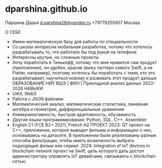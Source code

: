 # dparshina.github.io

Паршина Дарья
d.parshina28@yandex.ru
+79779255907
Москва


О СЕБЕ
- Имею математическую базу для работы по специальности
- Со школы интересна мобильная разработка, потому что
хотелось разрабатывать то, что работало бы под рукой на
телефоне
- Интересны крутые, но сложные проекты
- Хочу поработать в Тинькофф, потому что мне нравится
сам продукт (приложение), он удобен, красив (вижу
паттерн самого Swift, а нe Flatter, например), поэтому
хотелось бы поработать с теми, кто это разрабатывает,
научиться новому и развивать этот продукт дальше
ОБРАЗОВАНИЕ
НИУ ВШЭ | ФКН | Прикладной анализ данных 2022-2026
НАВЫКИ
- UIKit, Web3
- Работа с JSON файлами
- Математический анализ, математическая статистика,
линейная алгебра и геометрия, дифференциальные
уравнения
- Коммуникативность, быстрая адаптивность, обучаемость
- Другие языки программирования: Python, SQL, C++,
Assembler
- English C1 (FCE B2+ 2021), French A2
ПРОЕКТ
2023: QT проект на С++, приложение, которое выводит
фильмы и информацию о них, основываясь на датасете. В
приложении были реализованы разные способы
фильтрации, чтобы иметь возможность выбрать
подходящий фильм или сериал.
2024: Integration of IoT devices in blockchain network проект
на Swift, цель которого дать доступ администратору
управлять IoT девайсами, связываясь с blockchain сетью.
